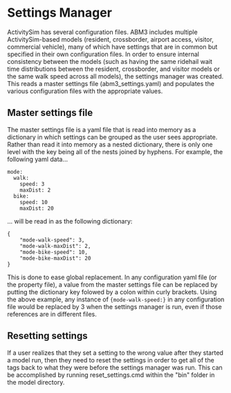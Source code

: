 # Settings Manager

ActivitySim has several configuration files. ABM3 includes multiple ActivitySim-based models (resident, crossborder, airport access, visitor, commercial vehicle), many of which have settings that are in common but specified in their own configuration files. In order to ensure internal consistency between the models (such as having the same ridehail wait time distributions between the resident, crossborder, and visitor models or the same walk speed across all models), the settings manager was created. This reads a master settings file (abm3_settings.yaml) and populates the various configuration files with the appropriate values.

## Master settings file

The master settings file is a yaml file that is read into memory as a dictionary in which settings can be grouped as the user sees appropriate. Rather than read it into memory as a nested dictionary, there is only one level with the key being all of the nests joined by hyphens. For example, the following yaml data...
```
mode:
  walk:
    speed: 3
    maxDist: 2
  bike:
    speed: 10
    maxDist: 20
```
... will be read in as the following dictionary:
```
{
    "mode-walk-speed": 3,
    "mode-walk-maxDist": 2,
    "mode-bike-speed": 10,
    "mode-bike-maxDist": 20
}
```
This is done to ease global replacement. In any configuration yaml file (or the property file), a value from the master settings file can be replaced by putting the dictionary key folowed by a colon within curly brackets. Using the above example, any instance of `{mode-walk-speed:}` in any configuration file would be replaced by 3 when the settings manager is run, even if those references are in different files.

## Resetting settings

If a user realizes that they set a setting to the wrong value after they started a model run, then they need to reset the settings in order to get all of the tags back to what they were before the settings manager was run. This can be accomplished by running reset_settings.cmd within the "bin" folder in the model directory.